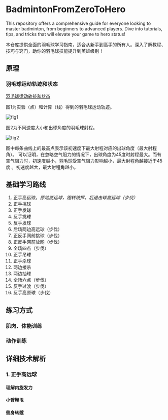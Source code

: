 # BadmintonFromZeroToHero
 This repository offers a comprehensive guide for everyone looking to master badminton, from beginners to advanced players. Dive into tutorials, tips, and tricks that will elevate your game to hero status! 
 
 本仓库提供全面的羽毛球学习指南，适合从新手到高手的所有人。深入了解教程、技巧与窍门，助你的羽毛球技能提升到英雄级别！

## 原理

### 羽毛球运动轨迹和状态

[羽毛球运动轨迹和状态](https://zhihu.com/question/479947819/answer/3070882721)

图1为实验（点）和计算（线）得到的羽毛球运动轨迹。

![fig1](https://picx.zhimg.com/80/v2-1a99547061b9266e9af5ee5ed5aef301_1440w.webp?source=1def8aca)

图2为不同速度大小和出球角度的羽毛球射程。

![fig2](https://picx.zhimg.com/80/v2-2510696ba0861174f0e1254cee91e9fb_1440w.webp?source=1def8aca)

图中每条曲线上的最高点表示该初速度下最大射程对应的出球角度（最大射程角）。
可以证明，在忽略空气阻力的情况下，出球角度为45度时射程最大。而有空气阻力时，初速度越小，羽毛球受空气阻力影响越小，最大射程角越接近于45度 。初速度越大，最大射程角越小。

## 基础学习路线

1. 正手高远球，*原地高远球，蹬转跳挥，后退击球高远球（步伐）*
2. 正手挑球
3. 正手发球
4. 反手挑球
5. 反手发球
6. 后场两边高远球（步伐）
7. 正反手网前挑球（步伐）
8. 正反手网前放网（步伐）
9. 全场四点（步伐）
10. 正手吊球
11. 正手杀球
12. 两边接杀
13. 两边抽球
14. 全场六点（步伐）
15. 反手过渡（步伐）
16. 反手高原球（步伐）

## 练习方式

### 肌肉、体能训练

### 动作训练

## 详细技术解析

### 1. 正手高远球

#### 理解内旋发力

#### 小臂鞭甩

#### 侧身转髋



